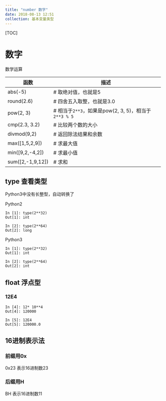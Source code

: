 ```yaml
---
title: "number 数字"
date: 2018-08-13 12:51
collection: 基本变量类型
---
```


[TOC]



# 数字



数学运算


| 函数             | 描述                                                 |
| ---------------- | ---------------------------------------------------- |
| abs(-5)          | # 取绝对值，也就是5                                  |
| round(2.6)       | # 四舍五入取整，也就是3.0                            |
| pow(2, 3)        | # 相当于`2**3`，如果是pow(2, 3, 5)，相当于`2**3 % 5` |
| cmp(2.3, 3.2)    | # 比较两个数的大小                                   |
| divmod(9,2)      | # 返回除法结果和余数                                 |
| max([1,5,2,9])   | # 求最大值                                           |
| min([9,2,-4,2])  | # 求最小值                                           |
| sum([2,-1,9,12]) | # 求和                                               |



## type 查看类型

Python3中没有长整型，自动转换了



Python2 

```
In [1]: type(2**32)
Out[1]: int

In [2]: type(2**64)
Out[2]: long
```

Python3 

```
In [1]: type(2**32)
Out[1]: int

In [2]: type(2**64)
Out[2]: int
```





## float 浮点型 

### 12E4

```
In [4]: 12* 10**4
Out[4]: 120000

In [5]: 12E4
Out[5]: 120000.0
```





## 16进制表示法



### 前缀用0x

0x23 表示16进制数23



### 后缀用H

BH 表示16进制数11





